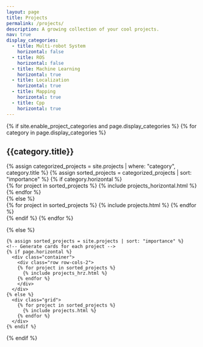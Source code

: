 ```yaml
---
layout: page
title: Projects
permalink: /projects/
description: A growing collection of your cool projects.
nav: true
display_categories:
  - title: Multi-robot System
    horizontal: false
  - title: ROS
    horizontal: false 
  - title: Machine Learning 
    horizontal: true
  - title: Localization 
    horizontal: true
  - title: Mapping 
    horizontal: true
  - title: Cpp
    horizontal: true
---
```

<div class="projects">
  {% if site.enable_project_categories and page.display_categories %}
  <!-- Display categorized projects -->
    {% for category in page.display_categories %}
      <h2 class="category">{{category.title}}</h2>
      {% assign categorized_projects = site.projects | where: "category", category.title %}
      {% assign sorted_projects = categorized_projects | sort: "importance" %}
      <!-- Generate cards for each project -->
      {% if category.horizontal %}
        <div class="container">
          <div class="row row-cols-2">
          {% for project in sorted_projects %}
            {% include projects_horizontal.html %}
          {% endfor %}
          </div>
        </div>
      {% else %}
        <div class="grid">
          {% for project in sorted_projects %}
            {% include projects.html %}
          {% endfor %}
        </div>
      {% endif %}
    {% endfor %}

  {% else %}
  <!-- Display projects without categories -->
    {% assign sorted_projects = site.projects | sort: "importance" %}
    <!-- Generate cards for each project -->
    {% if page.horizontal %}
      <div class="container">
        <div class="row row-cols-2">
        {% for project in sorted_projects %}
          {% include projects_hrz.html %}
        {% endfor %}
        </div>
      </div>
    {% else %}
      <div class="grid">
        {% for project in sorted_projects %}
          {% include projects.html %}
        {% endfor %}
      </div>
    {% endif %}

  {% endif %}

</div>
